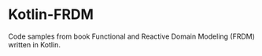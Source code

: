 # Kotlin-FRDM
Code samples from book Functional and Reactive Domain Modeling (FRDM) written in Kotlin.
